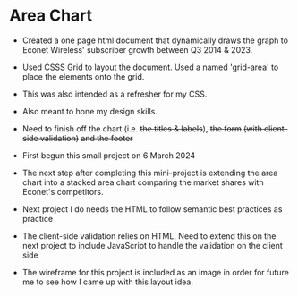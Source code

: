# Area Chart

- Created a one page html document that dynamically draws the graph to Econet Wireless' subscriber growth between Q3 2014 & 2023.

- Used CSSS Grid to layout the document. Used a named 'grid-area' to place the elements onto the grid.

- This was also intended as a refresher for my CSS.

- Also meant to hone my design skills.

- Need to finish off the chart (i.e. ~~the titles & labels~~), ~~the form~~ ~~(with client-side validation)~~ ~~and the footer~~

- First begun this small project on 6 March 2024

- The next step after completing this mini-project is extending the area chart into a stacked area chart comparing the market shares with Econet's competitors.

- Next project I do needs the HTML to follow semantic best practices as practice

- The client-side validation relies on HTML. Need to extend this on the next project to include JavaScript to handle the validation on the client side

- The wireframe for this project is included as an image in order for future me to see how I came up with this layout idea.
